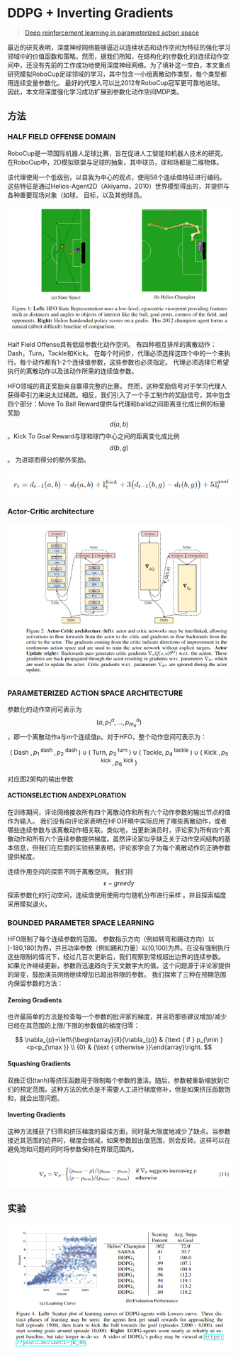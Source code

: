# DDPG + Inverting Gradients

> [Deep reinforcement learning in parameterized action space](https://arxiv.org/abs/1511.04143)

最近的研究表明，深度神经网络能够逼近以连续状态和动作空间为特征的强化学习领域中的价值函数和策略。然而，据我们所知，在结构化的\(参数化的\)连续动作空间中，还没有先前的工作成功地使用深度神经网络。为了填补这一空白，本文重点研究模拟RoboCup足球领域的学习，其中包含一小组离散动作类型，每个类型都用连续变量参数化。 最好的代理人可以比2012年RoboCup冠军更可靠地进球。 因此，本文将深度强化学习成功扩展到参数化动作空间MDP类。

## 方法

### HALF FIELD OFFENSE DOMAIN

RoboCup是一项国际机器人足球比赛，旨在促进人工智能和机器人技术的研究。在RoboCup中，2D模拟联盟与足球的抽象，其中球员，球和场都是二维物体。

该代理使用一个低级别，以自我为中心的观点，使用58个连续值特征进行编码。这些特征是通过Helios-Agent2D（Akiyama，2010）世界模型得出的，并提供与各种重要现场对象（如球， 目标，以及其他球员。

![](../../.gitbook/assets/image%20%2847%29.png)

Half Field Offense具有低级参数化动作空间。 有四种相互排斥的离散动作：Dash，Turn，Tackle和Kick。 在每个时间步，代理必须选择这四个中的一个来执行。每个动作都有1-2个连续值参数，这些参数也必须指定。 代理必须选择它希望执行的离散动作以及该动作所需的连续值参数。

HFO领域的真正奖励来自赢得完整的比赛。 然而，这种奖励信号对于学习代理人获得牵引力来说太过稀疏。相反，我们引入了一个手工制作的奖励信号，其中包含四个部分：Move To Ball Reward提供与代理和balld之间距离变化成比例的标量奖励 $$d(a, b)$$ 。Kick To Goal Reward与球和球门中心之间的距离变化成比例 $$d(b, g)$$ 。 为进球而得分的额外奖励。

![](../../.gitbook/assets/image%20%28146%29.png)

### Actor-Critic architecture

![](../../.gitbook/assets/image%20%28110%29.png)

### PARAMETERIZED ACTION SPACE ARCHITECTURE

参数化的动作空间可表示为 $$\left(a, p_{1}^{a}, \ldots, p_{m_{a}}^{a}\right)$$ ，即一个离散动作a与m个连续值p。对于HFO，整个动作空间可表示为：

$$
\left(\text { Dash }, p_{1}^{\text { dash }}, p_{2}^{\text { dash }}\right) \cup\left(\text { Turn, } p_{3}^{\text { turn }}\right) \cup\left(\text { Tackle, } p_{4}^{\text { tackle }}\right) \cup\left(\text { Kick }, p_{5}^{\text { kick }}, p_{6}^{\text { kick }}\right)
$$

对应图2架构的输出参数

#### ACTIONSELECTION ANDEXPLORATION

在训练期间，评论网络接收所有四个离散动作和所有六个动作参数的输出节点的值作为输入。 我们没有向评论家表明在HFO环境中实际应用了哪些离散动作，或者哪些连续参数与该离散动作相关联。类似地，当更新演员时，评论家为所有四个离散动作和所有六个连续参数提供梯度。虽然评论家似乎缺乏关于动作空间结构的基本信息，但我们在后面的实验结果表明，评论家学会了为每个离散动作的正确参数提供梯度。

连续作用空间的探索不同于离散空间。 我们将 $$\epsilon-greedy$$探索参数化的行动空间，连续值使用使用均匀随机分布进行采样 。并且探索幅度采用模拟退火。

### BOUNDED PARAMETER SPACE LEARNING

HFO限制了每个连续参数的范围。 参数指示方向（例如转弯和踢动方向）以\[-180,180\]为界，并且功率参数（例如踢和力量）以\[0,100\]为界。在没有强制执行这些限制的情况下，经过几百次更新后，我们观察到常规超出边界的连续参数。 如果允许继续更新，参数将迅速趋向于天文数字大的值。这个问题源于评论家提供的渐变，鼓励演员网络继续增加已超出界限的参数。 我们探索了三种在预期范围内保留参数的方法：

#### Zeroing Gradients

也许最简单的方法是检查每一个参数的批评家的梯度，并且将那些建议增加/减少已经在其范围的上限/下限的参数值的梯度归零：

$$
\nabla_{p}=\left\{\begin{array}{ll}{\nabla_{p}} & {\text { if } p_{\min }<p<p_{\max }} \\ {0} & {\text { otherwise }}\end{array}\right.
$$

#### Squashing Gradients

双曲正切\(tanh\)等挤压函数用于限制每个参数的激活。随后，参数被重新缩放到它们的预定范围。这种方法的优点是不需要人工进行梯度修补，但是如果挤压函数饱和，就会出现问题。

#### Inverting Gradients

这种方法捕获了归零和挤压梯度的最佳方面，同时最大限度地减少了缺点。当参数接近其范围的边界时，梯度会缩减，如果参数超出值范围，则会反转。这样可以在避免饱和问题的同时将参数保持在界限范围内。

![](../../.gitbook/assets/image%20%28128%29.png)

## 实验

![](../../.gitbook/assets/image%20%2843%29.png)

